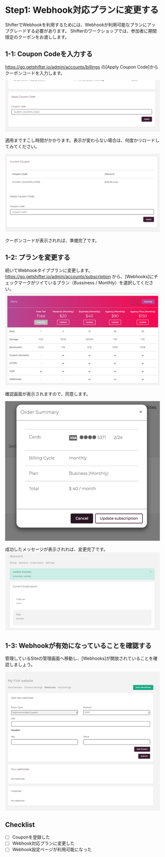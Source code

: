 # Step1: Webhook対応プランに変更する

ShifterでWebhookを利用するためには、Webhookが利用可能なプランにアップグレードする必要があります。
Shifterのワークショップでは、参加者に期間限定のクーポンをお渡しします。

## 1-1: Coupon Codeを入力する

https://go.getshifter.io/admin/accounts/billings
の[Apply Coupon Code]からクーポンコードを入力します。

![workshop screenshot](./img/1.png)

適用まですこし時間がかかります。表示が変わらない場合は、何度かリロードしてみてください。

![workshop screenshot](./img/2.png)

クーポンコードが表示されれば、準備完了です。

## 1-2: プランを変更する

続いてWebhookタイププランに変更します。
https://go.getshifter.io/admin/accounts/subscription
から、[Webhooks]にチェックマークがツイているプラン（Bussiness / Monthly）を選択してください。
![workshop screenshot](./img/3.png)

確認画面が表示されますので、同意します。

![workshop screenshot](./img/4.png)

成功したメッセージが表示されれば、変更完了です。
![workshop screenshot](./img/5.png)


## 1-3: Webhookが有効になっていることを確認する

管理しているSiteの管理画面へ移動し、[Webhooks]が開放されていることを確認しましょう。

![workshop screenshot](./img/6.png)

## Checklist

- [ ] Couponを登録した
- [ ] Webhook対応プランに変更した
- [ ] Webhook設定ページが利用可能になった